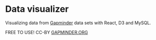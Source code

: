 # Data visualizer
Visualizing data from [Gapminder](https://www.gapminder.org) data sets with React, D3 and MySQL.

FREE TO USE! CC-BY [GAPMINDER.ORG](https://www.gapminder.org)
